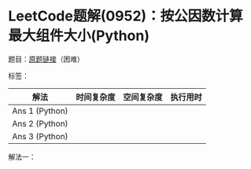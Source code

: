# LeetCode题解(0952)：按公因数计算最大组件大小(Python)

题目：[原题链接](https://leetcode-cn.com/problems/largest-component-size-by-common-factor/)（困难）

标签：

| 解法           | 时间复杂度 | 空间复杂度 | 执行用时 |
| -------------- | ---------- | ---------- | -------- |
| Ans 1 (Python) |            |            |          |
| Ans 2 (Python) |            |            |          |
| Ans 3 (Python) |            |            |          |

解法一：

